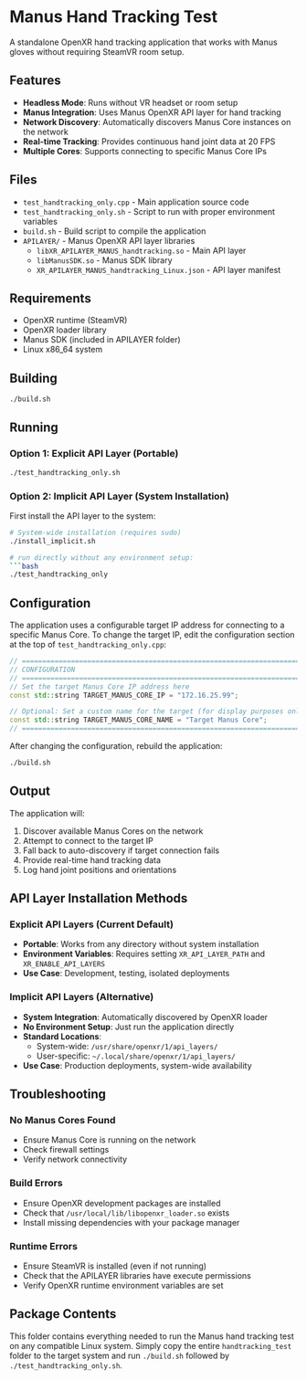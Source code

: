 # Manus Hand Tracking Test

A standalone OpenXR hand tracking application that works with Manus gloves without requiring SteamVR room setup.

## Features

- **Headless Mode**: Runs without VR headset or room setup
- **Manus Integration**: Uses Manus OpenXR API layer for hand tracking
- **Network Discovery**: Automatically discovers Manus Core instances on the network
- **Real-time Tracking**: Provides continuous hand joint data at 20 FPS
- **Multiple Cores**: Supports connecting to specific Manus Core IPs

## Files

- `test_handtracking_only.cpp` - Main application source code
- `test_handtracking_only.sh` - Script to run with proper environment variables
- `build.sh` - Build script to compile the application
- `APILAYER/` - Manus OpenXR API layer libraries
  - `libXR_APILAYER_MANUS_handtracking.so` - Main API layer
  - `libManusSDK.so` - Manus SDK library
  - `XR_APILAYER_MANUS_handtracking_Linux.json` - API layer manifest

## Requirements

- OpenXR runtime (SteamVR)
- OpenXR loader library
- Manus SDK (included in APILAYER folder)
- Linux x86_64 system

## Building

```bash
./build.sh
```

## Running

### Option 1: Explicit API Layer (Portable)
```bash
./test_handtracking_only.sh
```

### Option 2: Implicit API Layer (System Installation)

First install the API layer to the system:
```bash
# System-wide installation (requires sudo)
./install_implicit.sh

# run directly without any environment setup:
```bash
./test_handtracking_only
```

## Configuration

The application uses a configurable target IP address for connecting to a specific Manus Core. To change the target IP, edit the configuration section at the top of `test_handtracking_only.cpp`:

```cpp
// ============================================================================
// CONFIGURATION
// ============================================================================
// Set the target Manus Core IP address here
const std::string TARGET_MANUS_CORE_IP = "172.16.25.99";

// Optional: Set a custom name for the target (for display purposes only)
const std::string TARGET_MANUS_CORE_NAME = "Target Manus Core";
// ============================================================================
```

After changing the configuration, rebuild the application:
```bash
./build.sh
```

## Output

The application will:
1. Discover available Manus Cores on the network
2. Attempt to connect to the target IP
3. Fall back to auto-discovery if target connection fails
4. Provide real-time hand tracking data
5. Log hand joint positions and orientations

## API Layer Installation Methods

### Explicit API Layers (Current Default)
- **Portable**: Works from any directory without system installation
- **Environment Variables**: Requires setting `XR_API_LAYER_PATH` and `XR_ENABLE_API_LAYERS`
- **Use Case**: Development, testing, isolated deployments

### Implicit API Layers (Alternative)
- **System Integration**: Automatically discovered by OpenXR loader
- **No Environment Setup**: Just run the application directly
- **Standard Locations**:
  - System-wide: `/usr/share/openxr/1/api_layers/`
  - User-specific: `~/.local/share/openxr/1/api_layers/`
- **Use Case**: Production deployments, system-wide availability

## Troubleshooting

### No Manus Cores Found
- Ensure Manus Core is running on the network
- Check firewall settings
- Verify network connectivity

### Build Errors
- Ensure OpenXR development packages are installed
- Check that `/usr/local/lib/libopenxr_loader.so` exists
- Install missing dependencies with your package manager

### Runtime Errors
- Ensure SteamVR is installed (even if not running)
- Check that the APILAYER libraries have execute permissions
- Verify OpenXR runtime environment variables are set

## Package Contents

This folder contains everything needed to run the Manus hand tracking test on any compatible Linux system. Simply copy the entire `handtracking_test` folder to the target system and run `./build.sh` followed by `./test_handtracking_only.sh`.
